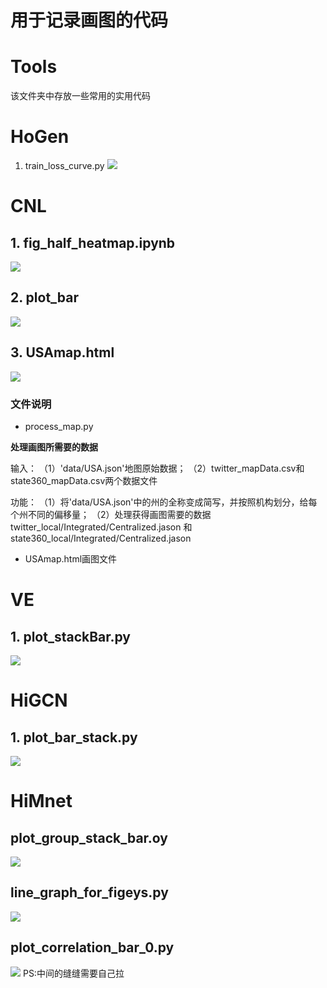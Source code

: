 # 用于记录画图的代码


# Tools
该文件夹中存放一些常用的实用代码


# HoGen

1. train_loss_curve.py
![](./fig/training_loss.svg)

# CNL

## 1. fig_half_heatmap.ipynb
![](./fig/corr_map.svg)


## 2. plot_bar
![](./fig/empirical_results_GAT.svg)

## 3. USAmap.html

![](./fig/cnl_usmap.png)

### 文件说明
* process_map.py

**处理画图所需要的数据**

输入：
（1）'data/USA.json'地图原始数据；
（2）twitter_mapData.csv和state360_mapData.csv两个数据文件

功能：
（1）将'data/USA.json'中的州的全称变成简写，并按照机构划分，给每个州不同的偏移量；
（2）处理获得画图需要的数据twitter_local/Integrated/Centralized.jason 和 state360_local/Integrated/Centralized.jason

* USAmap.html画图文件

# VE

## 1. plot_stackBar.py
![](./fig/stack_robustness.svg)




# HiGCN

## 1. plot_bar_stack.py
![](./fig/Actor_stackbar.svg)


# HiMnet

## plot_group_stack_bar.oy
![](./fig/group_stact_bar.svg)

## line_graph_for_figeys.py
![](./fig/himnet_figeys.svg)

## plot_correlation_bar_0.py
![](./fig/0-corr.svg)
PS:中间的缝缝需要自己拉



